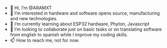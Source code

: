 - 👋 Hi, I’m @ARAMXT
- 👀 I’m interested in hardware and software opens source, manufacturing and new technologies.
- 🌱 I’m currently learning about ESP32 hardware, Phyton, Javascript
- 💞️ I’m looking to collaborate just on basic tasks or on translating software from english to spanish while I improve my coding skills.
- 📫 How to reach me, not for now.

<!---
ARAMXT/ARAMXT is a ✨ special ✨ repository because its `README.md` (this file) appears on your GitHub profile.
You can click the Preview link to take a look at your changes.
--->
